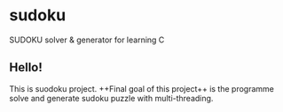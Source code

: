 # sudoku
SUDOKU solver &amp; generator for learning C

## Hello!
This is suodoku project.
++Final goal of this project++ is the programme solve and generate sudoku puzzle with multi-threading.
